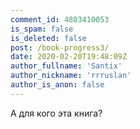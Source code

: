 ```yaml
---
comment_id: 4803410053
is_spam: false
is_deleted: false
post: /book-progress3/
date: 2020-02-20T19:48:09Z
author_fullname: 'Santix'
author_nickname: 'rrruslan'
author_is_anon: false
---
```


<p>А для кого эта книга?</p>
